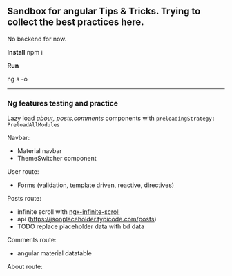 ## Sandbox for angular Tips & Tricks. Trying to collect the best practices here.

No backend for now.

**Install**
npm i

**Run**

ng s -o

---
### Ng features testing and practiсе

Lazy load _about, posts,comments_ components with `preloadingStrategy: PreloadAllModules`

Navbar:

- Material navbar
- ThemeSwitcher component

User route:

- Forms (validation, template driven, reactive, directives)

Posts route:

 - infinite scroll with [ngx-infinite-scroll](https://www.npmjs.com/package/ngx-infinite-scroll)
 - api (https://jsonplaceholder.typicode.com/posts)
 - TODO replace placeholder data with bd data
  
Comments route:

 - angular material datatable 
	
About route:
